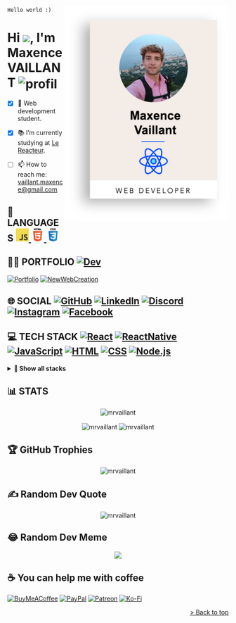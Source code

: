 <div id="top"></div>

`Hello world :)`
<a href="https://www.maxencevaillant.fr/" target="_blank">
<img align="right" height="490em" src="https://github.com/GitMaxence/GitMaxence/blob/main/git-card.png?raw=true"/>
</a>
<h1 align="left">Hi <img src="https://raw.githubusercontent.com/kaueMarques/kaueMarques/master/hi.gif" height="30px">, I'm Maxence VAILLANT
   <img align="center" src="https://img.shields.io/badge/-Utilitarian designer-0050FF?style=social&logo=WhiteSource&logoColor=black" alt="profil"/></h1>

- [x] 🌱 Web development student.<br>
- [x] 📚 I’m currently studying at [Le Reacteur](https://github.com/lereacteur).
- [ ] 📫 How to reach me: vaillant.maxence@gmail.com


## 💬 LANGUAGES  <a href="https://developer.mozilla.org/en-US/docs/Web/JavaScript" target="_blank" rel="noreferrer"> <img src="https://raw.githubusercontent.com/devicons/devicon/master/icons/javascript/javascript-original.svg" alt="javascript" width="30" height="30"></a><a href="https://www.w3.org/html/" target="_blank" rel="noreferrer"> <img src="https://raw.githubusercontent.com/devicons/devicon/master/icons/html5/html5-original-wordmark.svg" alt="html5" width="30" height="30"/></a><a href="https://www.w3schools.com/css/" target="_blank" rel="noreferrer"> <img src="https://raw.githubusercontent.com/devicons/devicon/master/icons/css3/css3-original-wordmark.svg" alt="css3" width="30" height="30"/> </a>


## 👨‍💻 PORTFOLIO  [![Dev](https://img.shields.io/badge/-mrvaillant.tech-272B36?style=flat&labelColor=E7758B&logo=github&logoColor=272B36)](https://www.mrvaillant.tech)
[![Portfolio](https://img.shields.io/badge/-maxencevaillant.fr-0050FF?style=flat&labelColor=E6DACE&logo=Pinboard&logoColor=0050FF)](https://www.maxencevaillant.fr) [![NewWebCreation](https://img.shields.io/badge/-New__Web__Création.fr-001246?style=flat&labelColor=FB5604&logo=Wix&logoColor=white)](https://www.newwebcreation.fr)


## 🌐 SOCIAL  [![GitHub](https://img.shields.io/badge/-GitHub-05122A?style=flat&logo=github)](https://github.com/MrVaillant) [![LinkedIn](https://img.shields.io/badge/LinkedIn-05122A?logo=linkedin&labelColor=0A66C2&logoColor=white)](https://linkedin.com/in/maxence-vaillant)  [![Discord](https://img.shields.io/badge/Discord-05122A?logo=discord&labelColor=5865F2&logoColor=white)](https://discord.com/channels/@VAILLANTMaxence#2056) [![Instagram](https://img.shields.io/badge/Instagram-05122A?logo=Instagram&labelColor=E4405F&logoColor=white)](https://instagram.com/maxencevaillant) [![Facebook](https://img.shields.io/badge/Facebook-05122A?logo=Facebook&labelColor=1877F2&logoColor=white)](https://facebook.com/maxence.vaillant)


## 💻  TECH STACK  [![React](https://img.shields.io/badge/-React-05122A?style=flat&logo=react)](https://fr.reactjs.org/)&nbsp;[![ReactNative](https://img.shields.io/badge/-ReactNative-05122A?style=flat&logo=react)](https://reactnative.dev/)&nbsp;[![JavaScript](https://img.shields.io/badge/-JavaScript-05122A?style=flat&logo=javascript)](https://developer.mozilla.org/fr/docs/Web/JavaScript)&nbsp;[![HTML](https://img.shields.io/badge/-HTML5-05122A?style=flat&logo=HTML5)](https://developer.mozilla.org/fr/docs/Glossary/HTML5)&nbsp;[![CSS](https://img.shields.io/badge/-CSS3-05122A?style=flat&logo=CSS3&logoColor=1572B6)](https://developer.mozilla.org/en-US/docs/Web/CSS)&nbsp;[![Node.js](https://img.shields.io/badge/-Node.js-05122A?style=flat&logo=node.js)](https://nodejs.org/en/docs/)&nbsp;

<details><summary><b>  👀 Show all stacks </b></summary>

#### > Language
   [![JavaScript](https://img.shields.io/badge/JavaScript-%23323330.svg?style=flat&logo=javascript&logoColor=%23F7DF1E)](https://developer.mozilla.org/fr/docs/Web/JavaScript)
   [![HTML5](https://img.shields.io/badge/HTML5-%23E34F26.svg?style=flat&logo=HTML5&logoColor=white)](https://developer.mozilla.org/fr/docs/Glossary/HTML5)
   [![CSS3](https://img.shields.io/badge/CSS3-%231572B6.svg?style=flat&logo=css3&logoColor=white)](https://developer.mozilla.org/en-US/docs/Web/CSS)
   [![TypeScript](https://img.shields.io/badge/TypeScript-%23007ACC.svg?style=flat&logo=typescript&logoColor=white)](https://www.typescriptlang.org/docs/)
   [![Markdown](https://img.shields.io/badge/Markdown-369FE7?style=flat&logo=markdown&logoColor=white)](https://www.markdownguide.org/)
   [![Swift](https://img.shields.io/badge/Swift-F54A2A?style=flat&logo=swift&logoColor=white)](https://developer.apple.com/documentation/swift)
   [![Saas](https://img.shields.io/badge/Saas-CF649A?style=flat&logo=saas&logoColor=white)](https://sass-lang.com/documentation/)

#### > Hosting/Saas
   [![Netlify](https://img.shields.io/badge/Netlify-%23000000.svg?style=flat&logo=netlify&logoColor=#00C7B7)](https://docs.netlify.com/)
   [![Heroku](https://img.shields.io/badge/Heroku-%23430098.svg?style=flat&logo=heroku&logoColor=white)](https://devcenter.heroku.com/)
   [![Mailgun](https://img.shields.io/badge/Mailgun-F06B66?style=flat&logo=Mailgun&logoColor=white)](https://documentation.mailgun.com/en/latest/)
   [![Cloudinary](https://img.shields.io/badge/Cloudinary-3448C5?style=flat&logo=GoogleCloud&logoColor=white)](https://cloudinary.com/documentation)
   [![Storybook](https://img.shields.io/badge/Storybook-FF4785?style=flat&logo=storybook&logoColor=white)](https://storybook.js.org/docs/react/writing-docs/introduction)

#### > Frameworks, Plateforms & Libraries
   [![NodeJS](https://img.shields.io/badge/node.JS-6DA55F?style=flat&logo=node.js&logoColor=white)](https://nodejs.org/en/docs/) 
   [![React](https://img.shields.io/badge/React-%2320232a.svg?style=flat&logo=react&logoColor=%2361DAFB)](https://fr.reactjs.org/)
   [![React Native](https://img.shields.io/badge/React_Native-%2320232a.svg?style=flat&logo=react&logoColor=%2361DAFB)](https://reactnative.dev/)
   [![Express.js](https://img.shields.io/badge/Express.JS-%23404d59.svg?style=flat&logo=express&logoColor=%2361DAFB)](https://expressjs.com/)
   [![Next JS](https://img.shields.io/badge/Next-black?style=flat&logo=next.js&logoColor=white)](https://nextjs.org/docs)
   [![JestJs](https://img.shields.io/badge/-JestJs-05122A?style=flat&logo=Jest&logoColor=red)](https://jestjs.io/docs/getting-started)
   [![Npm](https://img.shields.io/badge/Npm-333333?style=flat&logo=npm&logoColor=white)](https://docs.npmjs.com/)
   [![Yarn](https://img.shields.io/badge/Yarn-%232C8EBB.svg?style=flat&logo=yarn&logoColor=white)](https://classic.yarnpkg.com/lang/en/docs/) 
   [![Postman](https://img.shields.io/badge/-Postman-FF6C37?style=flat&logo=Postman&logoColor=white)](https://learning.postman.com/docs/getting-started/introduction/)
   [![Expo](https://img.shields.io/badge/Expo-25292E?style=flat&logo=expo&logoColor=white)](https://docs.expo.dev/)
[![Redux](https://img.shields.io/badge/Redux-764ABB?style=flat&logo=redux&logoColor=white)](https://redux.js.org/)
[![Zustand](https://img.shields.io/badge/Zustand-2657BD?style=flat&logo=zustand&logoColor=white)](https://docs.pmnd.rs/zustand/getting-started/introduction)
[![ReactRouter](https://img.shields.io/badge/ReactRouter-F44250?style=flat&logo=reactrouter&logoColor=white)](https://reactrouter.com/)
[![ReactNavigation](https://img.shields.io/badge/ReactNavigation-8B75C9?style=flat&logo=reactnavigation&logoColor=white)](https://reactnavigation.org/)

#### > Databases
   [![MongoDB](https://img.shields.io/badge/MongoDB-%234ea94b.svg?style=flat&logo=mongodb&logoColor=white)](https://www.mongodb.com/docs/)

#### > Design & Prototype
   [![Figma](https://img.shields.io/badge/Figma-%23F24E1E.svg?style=flat&logo=figma&logoColor=white)](https://help.figma.com/hc/en-us)
   [![Marvel](https://img.shields.io/badge/Marvel-1FB6FF?style=flat&logo=marvelapp&logoColor=white)](https://marvelapp.com/developers/documentation)
   [![FontAwesome](https://img.shields.io/badge/FontAwesome-528DD7?style=flat&logo=FontAwesome&logoColor=white)](https://fontawesome.com/docs)
   [![Unsplash](https://img.shields.io/badge/Unsplash-000000?style=flat&logo=Unsplash&logoColor=white)](https://unsplash.com/documentation)
   [![Powerpoint](https://img.shields.io/badge/MS_Powerpoint-B7472A?style=flat&logo=MicrosoftPowerPoint&logoColor=white)](https://support.microsoft.com/fr-fr/powerpoint)

#### > Collaborative
   [![Notion](https://img.shields.io/badge/Notion-%23000000.svg?style=flat&logo=notion&logoColor=white)](https://www.notion.so/fr-fr/help/guides/category/documentation)
   [![Git](https://img.shields.io/badge/-Git-F05032?style=flat&logo=git&logoColor=white)](https://git-scm.com/doc)
   [![Slack](https://img.shields.io/badge/-Slack-4A154B?style=flat&logo=Slack&logoColor=white)](https://api.slack.com/docs)
   [![Discord](https://img.shields.io/badge/-Discord-5865F2?style=flat&logo=Discord&logoColor=white)](https://discord.com/developers/docs/intro)

#### > LowCode
   [![Wix](https://img.shields.io/badge/-Velo_by_WiX-0C6EFC?style=flat&logo=Wix&logoColor=black)](https://www.wix.com/velo/reference/api-overview/introduction)

</details>


## 📊 STATS

<p align="center"><img align="center" src="https://github-readme-stats.vercel.app/api/top-langs?username=mrvaillant&show_icons=true&locale=en&layout=compact" alt="mrvaillant" /></p>

<p align="center"><img align="center" src="https://github-readme-stats.vercel.app/api?username=mrvaillant&show_icons=true&locale=en" alt="mrvaillant" /> <img align="center" src="https://github-readme-streak-stats.herokuapp.com/?user=mrvaillant&" alt="mrvaillant" /></p>


## 🏆 GitHub Trophies
<p align="center"><img align="center" src="https://github-profile-trophy.vercel.app/?username=mrvaillant&theme=flat&no-frame=false&no-bg=false&margin-w=4" alt="mrvaillant" /></p>


## ✍️ Random Dev Quote

<p align="center"><img align="center" src="https://quotes-github-readme.vercel.app/api?type=horizontal&theme=radical" alt="mrvaillant" /></p>


## 😂 Random Dev Meme

<p align="center"><img align="center" src="https://random-memer.herokuapp.com/" width="300px" /></p>


## ☕ You can help me with coffee

[![BuyMeACoffee](https://img.shields.io/badge/Buy%20Me%20a%20Coffee-ffdd00?style=for-the-badge&logo=buy-me-a-coffee&logoColor=black)](https://buymeacoffee.com/maxencevaillant) [![PayPal](https://img.shields.io/badge/PayPal-00457C?style=for-the-badge&logo=paypal&logoColor=white)](https://paypal.me/maxencevaillant) [![Patreon](https://img.shields.io/badge/Patreon-F96854?style=for-the-badge&logo=patreon&logoColor=white)](https://patreon.com/maxencevaillant) [![Ko-Fi](https://img.shields.io/badge/Ko--fi-F16061?style=for-the-badge&logo=ko-fi&logoColor=white)](https://ko-fi.com/maxencevaillant)

<p align="right"><a href="#top">> Back to top</a></p>


<!--
**MrVaillant.MrVaillant** is a ✨ _special_ ✨ repository because its `README.md` (this file) appears on your GitHub profile.

```sh
See you later :)
```
-->
